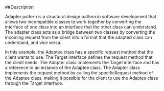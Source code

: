 ##Description

Adapter pattern is a structural design pattern in software development that allows two incompatible classes to work together by converting the interface of one class into an interface that the other class can understand. The adapter class acts as a bridge between two classes by converting the incoming request from the client into a format that the adapted class can understand, and vice versa.

In this example, the Adaptee class has a specific request method that the client wants to use. The Target interface defines the request method that the client needs. The Adapter class implements the Target interface and has a reference to an instance of the Adaptee class. The Adapter class implements the request method by calling the specificRequest method of the Adaptee class, making it possible for the client to use the Adaptee class through the Target interface.